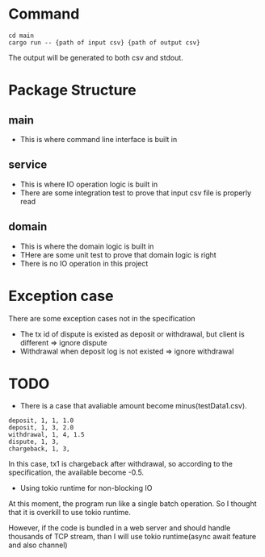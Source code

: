 # Command

```
cd main
cargo run -- {path of input csv} {path of output csv}
```
The output will be generated to both csv and stdout.

# Package Structure

## main
- This is where command line interface is built in

## service
- This is where IO operation logic is built in
- There are some integration test to prove that input csv file is properly read

## domain
- This is where the domain logic is built in
- THere are some unit test to prove that domain logic is right
- There is no IO operation in this project

# Exception case

There are some exception cases not in the specification

- The tx id of dispute is existed as deposit or withdrawal, but client is different => ignore dispute 
- Withdrawal when deposit log is not existed => ignore withdrawal

# TODO

- There is a case that avaliable amount become minus(testData1.csv).
```
deposit, 1, 1, 1.0
deposit, 1, 3, 2.0
withdrawal, 1, 4, 1.5
dispute, 1, 3,
chargeback, 1, 3,
```
In this case, tx1 is chargeback after withdrawal, so according to the specification, the available become -0.5.

- Using tokio runtime for non-blocking IO

At this moment, the program run like a single batch operation. So I thought that it is overkill to use tokio runtime.

However, if the code is bundled in a web server and should handle thousands of TCP stream, than I will use tokio runtime(async await feature and also channel)

